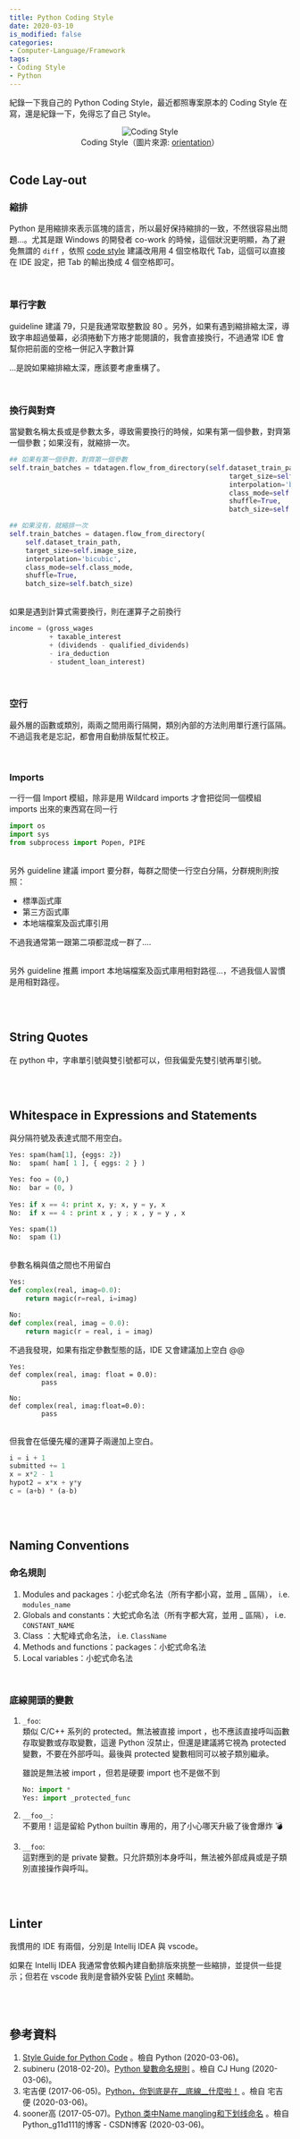 ```yaml
---
title: Python Coding Style
date: 2020-03-10
is_modified: false
categories:
- Computer-Language/Framework
tags:
- Coding Style
- Python
--- 
```

 
紀錄一下我自己的 Python Coding Style，最近都照專案原本的 Coding Style 在寫，還是紀錄一下，免得忘了自己 Style。

<!--more-->
<center> <img src="https://i.imgur.com/8znl2lD.jpg" alt="Coding Style"></center>
<center class="imgtext">Coding Style（圖片來源: <a href="https://www.orientation-education.com/metier/developpeur-informatique" class="imgtext">orientation</a>）</center>
<br>

## Code Lay-out

### 縮排
Python 是用縮排來表示區塊的語言，所以最好保持縮排的一致，不然很容易出問題...。尤其是跟 Windows 的開發者 co-work 的時候，這個狀況更明顯，為了避免無謂的 `diff` ，依照 [code style](https://www.python.org/dev/peps/pep-0008/#code-lay-out) 建議改用<span class='highlighting'>用 4 個空格取代 Tab</span>，這個可以直接在 IDE 設定，把 Tab 的輸出換成 4 個空格即可。

<br>

### 單行字數
guideline 建議 79，只是我通常取整數設 <span class='highlighting'>80</span> 。另外，如果有遇到縮排縮太深，導致字串超過螢幕，必須捲動下方捲才能閱讀的，我會直接換行，不過通常 IDE 會幫你把前面的空格一併記入字數計算  

...是說如果縮排縮太深，應該要考慮重構了。


<br>

### 換行與對齊
當變數名稱太長或是參數太多，導致需要換行的時候，如果有第一個參數，對齊第一個參數；如果沒有，就縮排一次。

```python
## 如果有第一個參數，對齊第一個參數
self.train_batches = tdatagen.flow_from_directory(self.dataset_train_path,
                                                       target_size=self.image_size,
                                                       interpolation='bicubic',
                                                       class_mode=self.class_mode,
                                                       shuffle=True,
                                                       batch_size=self.batch_size)

## 如果沒有，就縮排一次
self.train_batches = datagen.flow_from_directory(
    self.dataset_train_path,
    target_size=self.image_size,
    interpolation='bicubic',
    class_mode=self.class_mode,
    shuffle=True,
    batch_size=self.batch_size)

```

<br> 如果是遇到計算式需要換行，則在運算子之前換行
```python
income = (gross_wages
          + taxable_interest
          + (dividends - qualified_dividends)
          - ira_deduction
          - student_loan_interest)
```


<br>

### 空行
最外層的函數或類別，兩兩之間用<span class='highlighting'>兩行</span>隔開，類別內部的方法則用<span class='highlighting'>單行</span>進行區隔。不過這我老是忘記，都會用自動排版幫忙校正。

 
<br>

### Imports
<span class='highlighting'>一行一個 Import 模組</span>，除非是用 Wildcard imports 才會把從同一個模組 imports 出來的東西寫在同一行


```python
import os
import sys
from subprocess import Popen, PIPE
```
 
<br> 另外 guideline 建議 <span class='highlighting'>import 要分群</span>，每群之間使一行空白分隔，分群規則則按照：
- 標準函式庫
- 第三方函式庫
- 本地端檔案及函式庫引用

不過我通常第一跟第二項都混成一群了....

 
<br> 另外 guideline 推薦 import 本地端檔案及函式庫用相對路徑...，不過我個人習慣是用<span class='highlighting'>相對路徑</span>。

<br><br>  

## String Quotes
在 python 中，字串單引號與雙引號都可以，但我偏愛先<span class='highlighting'>雙引號</span>再單引號。


<br><br>  

## Whitespace in Expressions and Statements
與分隔符號及表達式間不用空白。

```python
Yes: spam(ham[1], {eggs: 2})
No:  spam( ham[ 1 ], { eggs: 2 } )

Yes: foo = (0,)
No:  bar = (0, )
 
Yes: if x == 4: print x, y; x, y = y, x
No:  if x == 4 : print x , y ; x , y = y , x

Yes: spam(1)
No:  spam (1)
```

<br> 參數名稱與值之間也不用留白
```python
Yes:
def complex(real, imag=0.0):
    return magic(r=real, i=imag)

No:
def complex(real, imag = 0.0):
    return magic(r = real, i = imag)
```

不過我發現，如果有指定參數型態的話，IDE 又會建議加上空白 @@

```
Yes:
def complex(real, imag: float = 0.0):
        pass

No:
def complex(real, imag:float=0.0):
        pass
```

    
    

<br> 但我會在低優先權的運算子兩邊加上空白。
```python
i = i + 1
submitted += 1
x = x*2 - 1
hypot2 = x*x + y*y
c = (a+b) * (a-b)
```

<br><br>  

## Naming Conventions

### 命名規則
1. Modules and packages：小蛇式命名法（所有字都小寫，並用 _ 區隔）， i.e. `modules_name`
2. Globals and constants：大蛇式命名法（所有字都大寫，並用 _ 區隔）， i.e. `CONSTANT_NAME`
3. Class ：大駝峰式命名法， i.e. `ClassName`
4. Methods and functions：packages：小蛇式命名法
5. Local variables：小蛇式命名法

<br>

### 底線開頭的變數

1. `_foo`:  
    類似 C/C++ 系列的 <span class='highlighting'>protected</span>。無法被直接 import ，也不應該直接呼叫函數存取變數或存取變數，這邊 Python 沒禁止，但還是建議將它視為 protected 變數，不要在外部呼叫。最後與 protected 變數相同可以被子類別繼承。
    
    雖說是無法被 import ，但若是硬要 import 也不是做不到
    
    ```python
    No: import *
    Yes: import _protected_func
    
    ```

2. `__foo__`:  
    不要用！這是留給 <span class='highlighting'>Python builtin 專用</span>的，用了小心哪天升級了後會爆炸 :bomb:
    
3. `__foo`:  
    這對應到的是 <span class='highlighting'>private</span> 變數。只允許類別本身呼叫，無法被外部成員或是子類別直接操作與呼叫。


 
 
<br><br> 

## Linter

我慣用的 IDE 有兩個，分別是 Intellij IDEA 與 vscode。

如果在 Intellij IDEA 我通常會依賴內建自動排版來挑整一些縮排，並提供一些提示；但若在 vscode 我則是會額外安裝 [Pylint](https://www.pylint.org/) 來輔助。

 
<br><br> 

## 參考資料 
1. [Style Guide for Python Code](https://www.python.org/dev/peps/pep-0008/) 。檢自 Python (2020-03-06)。
2.  subineru (2018-02-20)。[Python 變數命名規則](https://subineru.wordpress.com/2018/02/20/python-%E8%AE%8A%E6%95%B8%E5%91%BD%E5%90%8D%E8%A6%8F%E5%89%87/) 。檢自 CJ Hung (2020-03-06)。
3. 宅吉便 (2017-06-05)。[Python，你到底是在__底線__什麼啦！](https://aji.tw/python%E4%BD%A0%E5%88%B0%E5%BA%95%E6%98%AF%E5%9C%A8__%E5%BA%95%E7%B7%9A__%E4%BB%80%E9%BA%BC%E5%95%A6/) 。檢自 宅吉便 (2020-03-06)。
4. sooner高 (2017-05-07)。[Python 类中Name mangling和下划线命名](https://blog.csdn.net/g11d111/article/details/71367649) 。檢自 Python_g11d111的博客 - CSDN博客 (2020-03-06)。